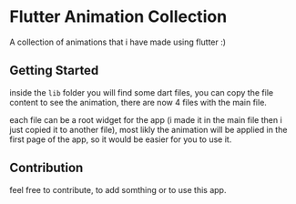 # Flutter Animation Collection

A collection of animations that i have made using flutter :)

## Getting Started
inside the `lib` folder you will find some dart files, you can copy the file content to see the animation, there are now 4 files with the main file.

each file can be a root widget for the app (i made it in the main file then i just copied it to another file), most likly the animation will be applied in the first page of the app, so it would be easier for you to use it.

## Contribution 
feel free to contribute, to add somthing or to use this app.



